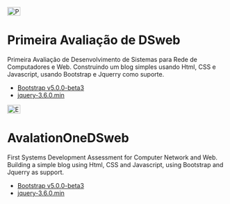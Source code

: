 <p align="left">
  	<img alt="PT-BR" src="https://i.imgur.com/3fl9Sfi.gif" width="30" height="20"/>
</p>

# Primeira Avaliação de DSweb
Primeira Avaliação de Desenvolvimento de Sistemas para Rede de Computadores e Web.
Construindo um blog simples usando Html, CSS e Javascript, usando Bootstrap e Jquerry como suporte.
- [Bootstrap v5.0.0-beta3](https://getbootstrap.com/docs/5.0/getting-started/download/)
- [jquery-3.6.0.min](https://code.jquery.com/jquery-3.6.0.min.js)

<p align="left">
  	<img alt="EN-US" src="https://i.imgur.com/QqtGoQ4.gif" width="30" height="20" />
</p>

# AvalationOneDSweb
First Systems Development Assessment for Computer Network and Web.
Building a simple blog using Html, CSS and Javascript, using Bootstrap and Jquerry as support. 
- [Bootstrap v5.0.0-beta3](https://getbootstrap.com/docs/5.0/getting-started/download/)
- [jquery-3.6.0.min](https://code.jquery.com/jquery-3.6.0.min.js)
